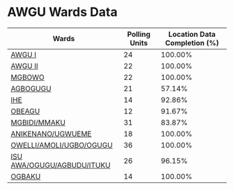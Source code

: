 
# AWGU Wards Data

| Wards | Polling Units | Location Data Completion (%) |
| ---- | ----- | ------- |
| [AWGU I](./wards/2985-awgu-i) | 24 | 100.00% |
| [AWGU II](./wards/2986-awgu-ii) | 22 | 100.00% |
| [MGBOWO](./wards/2987-mgbowo) | 22 | 100.00% |
| [AGBOGUGU](./wards/2988-agbogugu) | 21 | 57.14% |
| [IHE](./wards/2989-ihe) | 14 | 92.86% |
| [OBEAGU](./wards/2990-obeagu) | 12 | 91.67% |
| [MGBIDI/MMAKU](./wards/2991-mgbidi/mmaku) | 31 | 83.87% |
| [ANIKENANO/UGWUEME](./wards/2992-anikenano/ugwueme) | 18 | 100.00% |
| [OWELLI/AMOLI/UGBO/OGUGU](./wards/2993-owelli/amoli/ugbo/ogugu) | 36 | 100.00% |
| [ISU AWA/OGUGU/AGBUDU/ITUKU](./wards/2994-isu-awa/ogugu/agbudu/ituku) | 26 | 96.15% |
| [OGBAKU](./wards/2995-ogbaku) | 14 | 100.00% |




